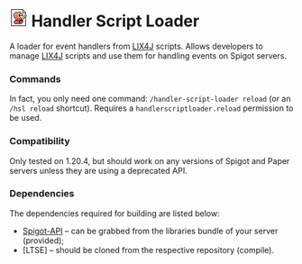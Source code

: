 [icon]: https://raw.githubusercontent.com/inc0g-repoz/low-tier-script-engine/refs/heads/main/src/assets/icon.png
[LIX4J]: https://github.com/inc0g-repoz/lix4j
[Spigot-API]: https://hub.spigotmc.org/nexus/service/rest/repository/browse/snapshots/org/spigotmc/spigot-api/

# ![icon] Handler Script Loader
A loader for event handlers from [LIX4J] scripts. Allows developers to manage [LIX4J] scripts and use them for handling events on Spigot servers.

### Commands
In fact, you only need one command: `/handler-script-loader reload` (or an `/hsl reload` shortcut). Requires a `handlerscriptloader.reload` permission to be used.

### Compatibility
Only tested on 1.20.4, but should work on any versions of Spigot and Paper servers unless they are using a deprecated API.

### Dependencies
The dependencies required for building are listed below:
- [Spigot-API] – can be grabbed from the libraries bundle of your server (provided);
- [LTSE] – should be cloned from the respective repository (compile).
